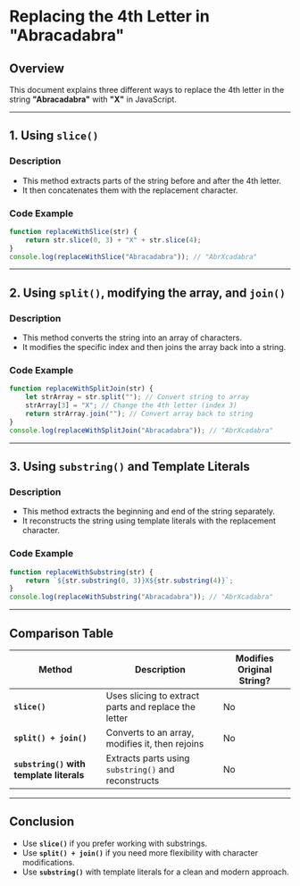 # Replacing the 4th Letter in "Abracadabra"

## Overview
This document explains three different ways to replace the 4th letter in the string **"Abracadabra"** with **"X"** in JavaScript.

---

## 1. Using `slice()`
### **Description**
- This method extracts parts of the string before and after the 4th letter.
- It then concatenates them with the replacement character.

### **Code Example**
```javascript
function replaceWithSlice(str) {
    return str.slice(0, 3) + "X" + str.slice(4);
}
console.log(replaceWithSlice("Abracadabra")); // "AbrXcadabra"
```

---

## 2. Using `split()`, modifying the array, and `join()`
### **Description**
- This method converts the string into an array of characters.
- It modifies the specific index and then joins the array back into a string.

### **Code Example**
```javascript
function replaceWithSplitJoin(str) {
    let strArray = str.split(""); // Convert string to array
    strArray[3] = "X"; // Change the 4th letter (index 3)
    return strArray.join(""); // Convert array back to string
}
console.log(replaceWithSplitJoin("Abracadabra")); // "AbrXcadabra"
```

---

## 3. Using `substring()` and Template Literals
### **Description**
- This method extracts the beginning and end of the string separately.
- It reconstructs the string using template literals with the replacement character.

### **Code Example**
```javascript
function replaceWithSubstring(str) {
    return `${str.substring(0, 3)}X${str.substring(4)}`;
}
console.log(replaceWithSubstring("Abracadabra")); // "AbrXcadabra"
```

---

## **Comparison Table**
| Method | Description | Modifies Original String? |
|--------|-------------|----------------------|
| **`slice()`** | Uses slicing to extract parts and replace the letter | No |
| **`split() + join()`** | Converts to an array, modifies it, then rejoins | No |
| **`substring()` with template literals** | Extracts parts using `substring()` and reconstructs | No |

---

## **Conclusion**
- Use **`slice()`** if you prefer working with substrings.
- Use **`split() + join()`** if you need more flexibility with character modifications.
- Use **`substring()`** with template literals for a clean and modern approach.
